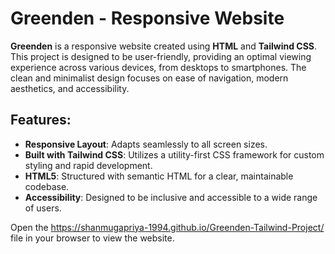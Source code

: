 # Greenden - Responsive Website

**Greenden** is a responsive website created using **HTML** and **Tailwind CSS**. This project is designed to be user-friendly, providing an optimal viewing experience across various devices, from desktops to smartphones. The clean and minimalist design focuses on ease of navigation, modern aesthetics, and accessibility.

## Features:
- **Responsive Layout**: Adapts seamlessly to all screen sizes.
- **Built with Tailwind CSS**: Utilizes a utility-first CSS framework for custom styling and rapid development.
- **HTML5**: Structured with semantic HTML for a clear, maintainable codebase.
- **Accessibility**: Designed to be inclusive and accessible to a wide range of users.

 Open the https://shanmugapriya-1994.github.io/Greenden-Tailwind-Project/ file in your browser to view the website.

